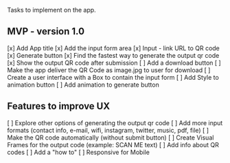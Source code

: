 Tasks to implement on the app.

## MVP - version 1.0
[x] Add App title
[x] Add the input form area
[x] Input - link URL to QR code
[x] Generate button
[x] Find the fastest way to generate the output qr code
[x] Show the output QR code after submission
[ ] Add a download button
[ ] Make the app deliver the QR Code as image.jpg to user for download
[ ] Create a user interface with a Box to contain the input form
[ ] Add Style to animation button
[ ] Add animation to generate button


## Features to improve UX
[ ] Explore other options of generating the output qr code
[ ] Add more input formats (contact info, e-mail, wifi, instagram, twitter, music, pdf, file)
[ ] Make the QR code automatically (without submit button)
[ ] Create Visual Frames for the output code (example: SCAN ME text)
[ ] Add info about QR codes
[ ] Add a "how to"
[ ] Responsive for Mobile
